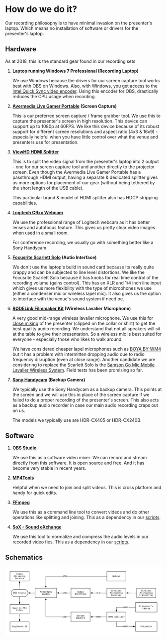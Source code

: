 # How do we do it?

Our recording philosophy is to have minimal invasion on the presenter's laptop. Which means no installation of software or drivers for the presenter's laptop.

## Hardware

As at 2018, this is the standard gear found in our recording sets

1. **Laptop running Windows 7 Professional (Recording Laptop)**
	
	We use Windows because the drivers for our screen capture tool works best with OBS on Windows. Also, with Windows, you get access to the [Intel Quick Sync video encoder](https://en.wikipedia.org/wiki/Intel_Quick_Sync_Video). Using this encoder for OBS, drastically reduces the CPU usage when recording.

2. **[Avermedia Live Gamer Portable](https://www.avermedia.com/gaming/product/game_capture/live_gamer_portable) (Screen Capture)**

	This is our preferred screen capture / frame grabber tool. We use this to capture the presenter's screen in high resolution. This device can support up to 1080p at 60FPS. We like this device because of its robust support for different screen resolutions and aspect ratio (4x3 & 16x9) - especially helpful when you have little control over what the venue and presenters use for presentation.

3. **[ViewHD HDMI Splitter](https://u9ltd.myshopify.com/products/vhd-1x2mn3d)**

	This is to split the video signal from the presenter's laptop into 2 output - one for our screen capture tool and another directly to the projector screen. Even though the Avermedia Live Gamer Portable has a passthrough HDMI output, having a separate & dedicated splitter gives us more options for placement of our gear (without being tethered by the short length of the USB cable).

	This particular brand & model of HDMI splitter also has HDCP stripping capabilities.
	
4. **[Logitech C9xx Webcam](https://www.logitech.com/en-sg/product/c922-pro-stream-webcam)**

	We use the professional range of Logitech webcam as it has better lenses and autofocus feature. This gives us pretty clear video images when used in a small room.

	For conference recording, we usually go with something better like a Sony Handycam.

5. **[Focusrite Scarlett Solo](https://focusrite.com/usb-audio-interface/scarlett/scarlett-solo) (Autio Interface)**

	We don't use the laptop's build in sound card because its really quite crappy and can be subjected to line level distortions. We like the Focusrite Scarlett Solo because it has knobs for real time control of the recording volume (gains control). This has an XLR and 1/4 inch line input which gives us more flexibility with the type of microphones we use (either a condenser mic or wireless lapel mic). It also gives us the option to interface with the venue's sound system if need be.

6. **[RØDELink Filmmaker Kit](http://www.rode.com/wireless/filmmaker) (Wireless Lavalier Microphone)**

	A very good mid-range wireless lavalier microphone. We use this for [close miking](https://ledgernote.com/columns/studio-recording/close-miking/) of the presenter (clipped on the collar or shirt) to get the best quality audio recording. We understand that not all speakers will sit at the table to give their presentation. So a wireless mic is best suited for everyone - especially those who likes to walk around.

	We have considered cheaper lapel microphones such as [BOYA BY-WM4](http://www.boya-mic.com/wirelessmicrophonesystem/517.html) but it has a problem with intermitten dropping audio due to radio frequency disruption (even at close range). Another candidate we are considering to replace the Scarlett Solo is the [Samson Go Mic Mobile Lavalier Wireless System](http://www.samsontech.com/samson/products/wireless-systems/gomicmobile/gomicmobilelavsys/). Field tests has been promising so far.

7. **[Sony Handycam](https://www.sony.com.sg/electronics/camcorders/t/handycam-camcorders) (Backup Camera)**

	We typically use the Sony Handycam as a backup camera. This points at the screen and we will use this in place of the screen capture if we failed to do a proper recording of the presenter's screen. This also acts as a backup audio recorder in case our main audio recording craps out on us.

	The models we typically use are HDR-CX405 or HDR-CX240B.

## Software

1. **[OBS Studio](https://obsproject.com)**

	We use this as a software video mixer. We can record and stream directly from this software. It is open source and free. And it has become very stable in recent years.

2. **[MP4Tools](https://www.mp4joiner.org/en/)**

	Helpful when we need to join and split videos. This is cross platform and handy for quick edits.

3. **[FFmpeg](https://www.ffmpeg.org)**

	We use this as a command line tool to convert videos and do other operations like splitting and joining. This as a dependency in our [scripts](../scripts/).

4. **[SoX - Sound eXchange](http://sox.sourceforge.net)**

	We use this tool to normalize and compress the audio levels in our recorded video fies. This as a dependency in our [scripts](../scripts/).

## Schematics

![Schematics](./hardware_flow_diagram.png)